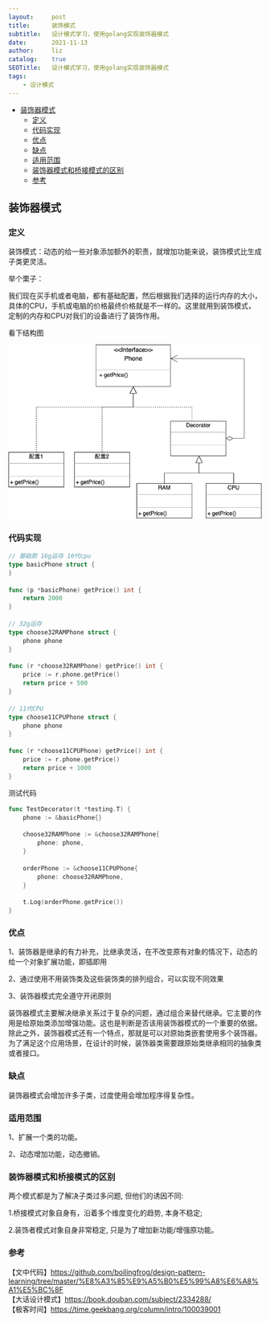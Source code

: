 ```yaml
---
layout:     post
title:      装饰模式
subtitle:   设计模式学习，使用golang实现装饰器模式
date:       2021-11-13
author:     liz
catalog:    true
SEOTitle:   设计模式学习，使用golang实现装饰器模式
tags:
    - 设计模式
---
```


<!-- START doctoc generated TOC please keep comment here to allow auto update -->
<!-- DON'T EDIT THIS SECTION, INSTEAD RE-RUN doctoc TO UPDATE -->

- [装饰器模式](#%E8%A3%85%E9%A5%B0%E5%99%A8%E6%A8%A1%E5%BC%8F)
  - [定义](#%E5%AE%9A%E4%B9%89)
  - [代码实现](#%E4%BB%A3%E7%A0%81%E5%AE%9E%E7%8E%B0)
  - [优点](#%E4%BC%98%E7%82%B9)
  - [缺点](#%E7%BC%BA%E7%82%B9)
  - [适用范围](#%E9%80%82%E7%94%A8%E8%8C%83%E5%9B%B4)
  - [装饰器模式和桥接模式的区别](#%E8%A3%85%E9%A5%B0%E5%99%A8%E6%A8%A1%E5%BC%8F%E5%92%8C%E6%A1%A5%E6%8E%A5%E6%A8%A1%E5%BC%8F%E7%9A%84%E5%8C%BA%E5%88%AB)
  - [参考](#%E5%8F%82%E8%80%83)

<!-- END doctoc generated TOC please keep comment here to allow auto update -->

## 装饰器模式

### 定义

装饰模式：动态的给一些对象添加额外的职责，就增加功能来说，装饰模式比生成子类更灵活。  

举个栗子：  

我们现在买手机或者电脑，都有基础配置，然后根据我们选择的运行内存的大小，具体的CPU，手机或电脑的价格最终价格就是不一样的。这里就用到装饰模式，定制的内存和CPU对我们的设备进行了装饰作用。   

看下结构图  

<img src="/img/pattern-decorator.png" alt="decorator" />

### 代码实现

```go
// 基础款 16g运存 10代cpu
type basicPhone struct {
}

func (p *basicPhone) getPrice() int {
	return 2000
}

// 32g运存
type choose32RAMPhone struct {
	phone phone
}

func (r *choose32RAMPhone) getPrice() int {
	price := r.phone.getPrice()
	return price + 500
}

// 11代CPU
type choose11CPUPhone struct {
	phone phone
}

func (r *choose11CPUPhone) getPrice() int {
	price := r.phone.getPrice()
	return price + 1000
}
```

测试代码

```go
func TestDecorator(t *testing.T) {
	phone := &basicPhone{}

	choose32RAMPhone := &choose32RAMPhone{
		phone: phone,
	}

	orderPhone := &choose11CPUPhone{
		phone: choose32RAMPhone,
	}

	t.Log(orderPhone.getPrice())
}
```

### 优点

1、装饰器是继承的有力补充，比继承灵活，在不改变原有对象的情况下，动态的给一个对象扩展功能，即插即用  

2、通过使用不用装饰类及这些装饰类的排列组合，可以实现不同效果  

3、装饰器模式完全遵守开闭原则  

装饰器模式主要解决继承关系过于复杂的问题，通过组合来替代继承。它主要的作用是给原始类添加增强功能。这也是判断是否该用装饰器模式的一个重要的依据。除此之外，装饰器模式还有一个特点，那就是可以对原始类嵌套使用多个装饰器。为了满足这个应用场景，在设计的时候，装饰器类需要跟原始类继承相同的抽象类或者接口。  

### 缺点

装饰器模式会增加许多子类，过度使用会增加程序得复杂性。  

### 适用范围

1、扩展一个类的功能。   

2、动态增加功能，动态撤销。  

### 装饰器模式和桥接模式的区别

两个模式都是为了解决子类过多问题, 但他们的诱因不同:  

1.桥接模式对象自身有，沿着多个维度变化的趋势, 本身不稳定;  

2.装饰者模式对象自身非常稳定, 只是为了增加新功能/增强原功能。  

### 参考

【文中代码】https://github.com/boilingfrog/design-pattern-learning/tree/master/%E8%A3%85%E9%A5%B0%E5%99%A8%E6%A8%A1%E5%BC%8F  
【大话设计模式】https://book.douban.com/subject/2334288/  
【极客时间】https://time.geekbang.org/column/intro/100039001  
